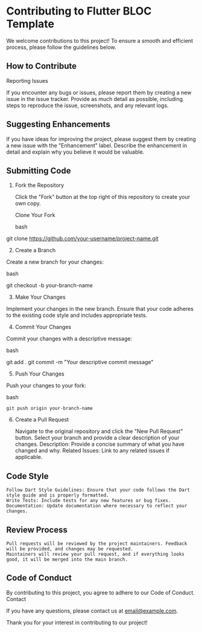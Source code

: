 # Contributing to Flutter BLOC Template

We welcome contributions to this project! To ensure a smooth and efficient process, please follow the guidelines below.

## How to Contribute
Reporting Issues

If you encounter any bugs or issues, please report them by creating a new issue in the issue tracker. Provide as much detail as possible, including steps to reproduce the issue, screenshots, and any relevant logs.

## Suggesting Enhancements

If you have ideas for improving the project, please suggest them by creating a new issue with the "Enhancement" label. Describe the enhancement in detail and explain why you believe it would be valuable.

## Submitting Code

1. Fork the Repository

    Click the "Fork" button at the top right of this repository to create your own copy.

    Clone Your Fork

    bash

git clone https://github.com/your-username/project-name.git

2. Create a Branch

Create a new branch for your changes:

bash

git checkout -b your-branch-name

3. Make Your Changes

Implement your changes in the new branch. Ensure that your code adheres to the existing code style and includes appropriate tests.

4. Commit Your Changes

Commit your changes with a descriptive message:

bash

git add .
git commit -m "Your descriptive commit message"

5. Push Your Changes

Push your changes to your fork:

bash

    git push origin your-branch-name

6. Create a Pull Request

    Navigate to the original repository and click the "New Pull Request" button. Select your branch and provide a clear description of your changes.
        Description: Provide a concise summary of what you have changed and why.
        Related Issues: Link to any related issues if applicable.

## Code Style

    Follow Dart Style Guidelines: Ensure that your code follows the Dart style guide and is properly formatted.
    Write Tests: Include tests for any new features or bug fixes.
    Documentation: Update documentation where necessary to reflect your changes.

## Review Process

    Pull requests will be reviewed by the project maintainers. Feedback will be provided, and changes may be requested.
    Maintainers will review your pull request, and if everything looks good, it will be merged into the main branch.

## Code of Conduct

By contributing to this project, you agree to adhere to our Code of Conduct.
Contact

If you have any questions, please contact us at email@example.com.

Thank you for your interest in contributing to our project!
